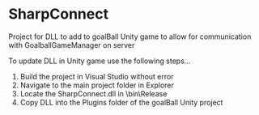 # SharpConnect
Project for DLL to add to goalBall Unity game to allow for communication with GoalballGameManager on server

To update DLL in Unity game use the following steps...
1. Build the project in Visual Studio without error
2. Navigate to the main project folder in Explorer
3. Locate the SharpConnect.dll in \bin\Release
4. Copy DLL into the Plugins folder of the goalBall Unity project
